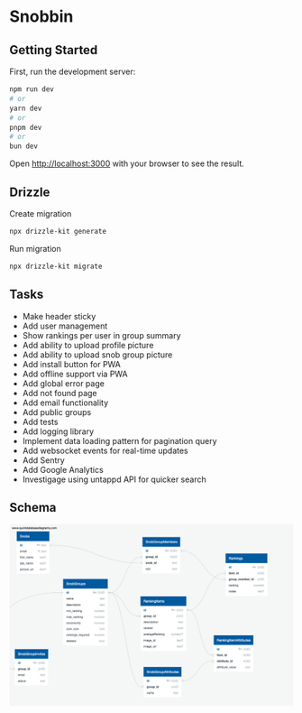 # Snobbin

## Getting Started

First, run the development server:

```bash
npm run dev
# or
yarn dev
# or
pnpm dev
# or
bun dev
```

Open [http://localhost:3000](http://localhost:3000) with your browser to see the result.

## Drizzle

Create migration

```bash
npx drizzle-kit generate
```

Run migration

```bash
npx drizzle-kit migrate
```

## Tasks

- Make header sticky
- Add user management
- Show rankings per user in group summary
- Add ability to upload profile picture
- Add ability to upload snob group picture
- Add install button for PWA
- Add offline support via PWA
- Add global error page
- Add not found page
- Add email functionality
- Add public groups
- Add tests
- Add logging library
- Implement data loading pattern for pagination query
- Add websocket events for real-time updates
- Add Sentry
- Add Google Analytics
- Investigage using untappd API for quicker search

## Schema

![DB Schema](/docs/QuickDBD-export.png)
